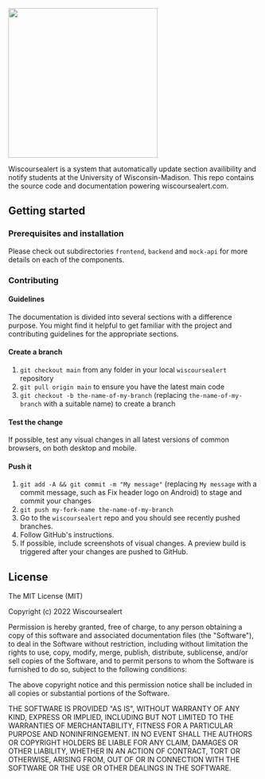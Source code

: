 
<img src="https://i.imgur.com/C7ip8f7.png" width="300"/>

Wiscoursealert is a system that automatically update section availibility and notify students at the University of Wisconsin-Madison. This repo contains the source code and documentation powering wiscoursealert.com.

## Getting started

### Prerequisites and installation

Please check out subdirectories `frontend`, `backend` and `mock-api` for more details on each of the components.

### Contributing

#### Guidelines

The documentation is divided into several sections with a difference purpose. You might find it helpful to get familiar with the project and contributing guidelines for the appropriate sections.

#### Create a branch

1. `git checkout main` from any folder in your local `wiscoursealert` repository
2. `git pull origin main` to ensure you have the latest main code
3. `git checkout -b the-name-of-my-branch` (replacing `the-name-of-my-branch` with a suitable name) to create a branch

#### Test the change

If possible, test any visual changes in all latest versions of common browsers, on both desktop and mobile.

#### Push it

1. `git add -A && git commit -m "My message"` (replacing `My message` with a commit message, such as Fix header logo on Android) to stage and commit your changes
2. `git push my-fork-name the-name-of-my-branch`
3. Go to the `wiscoursealert` repo and you should see recently pushed branches.
4. Follow GitHub's instructions.
5. If possible, include screenshots of visual changes. A preview build is triggered after your changes are pushed to GitHub.

## License

The MIT License (MIT)

Copyright (c) 2022 Wiscoursealert

Permission is hereby granted, free of charge, to any person obtaining a copy of this software and associated documentation files (the "Software"), to deal in the Software without restriction, including without limitation the rights to use, copy, modify, merge, publish, distribute, sublicense, and/or sell copies of the Software, and to permit persons to whom the Software is furnished to do so, subject to the following conditions:

The above copyright notice and this permission notice shall be included in all copies or substantial portions of the Software.

THE SOFTWARE IS PROVIDED "AS IS", WITHOUT WARRANTY OF ANY KIND, EXPRESS OR IMPLIED, INCLUDING BUT NOT LIMITED TO THE WARRANTIES OF MERCHANTABILITY, FITNESS FOR A PARTICULAR PURPOSE AND NONINFRINGEMENT. IN NO EVENT SHALL THE AUTHORS OR COPYRIGHT HOLDERS BE LIABLE FOR ANY CLAIM, DAMAGES OR OTHER LIABILITY, WHETHER IN AN ACTION OF CONTRACT, TORT OR OTHERWISE, ARISING FROM, OUT OF OR IN CONNECTION WITH THE SOFTWARE OR THE USE OR OTHER DEALINGS IN THE SOFTWARE.